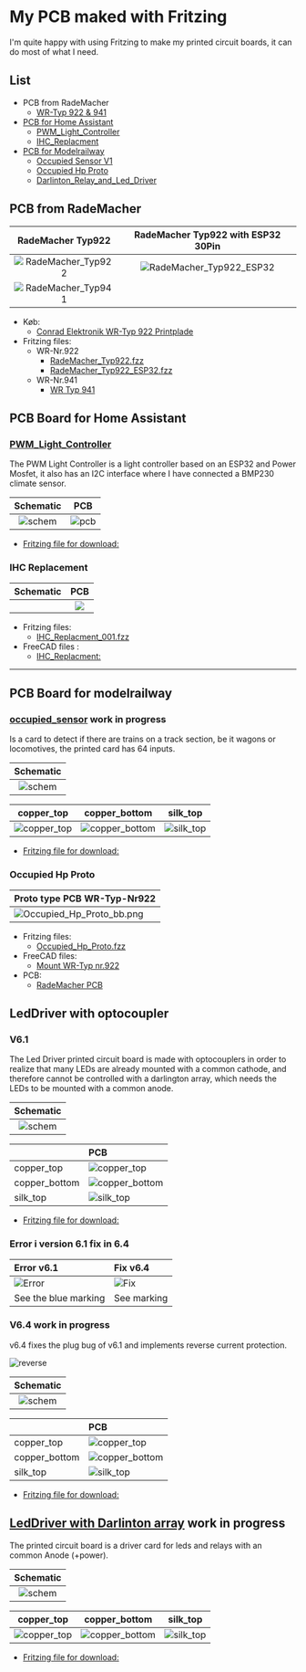 # My PCB maked with Fritzing

I'm quite happy with using Fritzing to make my printed circuit boards, it can do most of what I need.

## List

* PCB from RadeMacher
  * [WR-Typ 922 & 941](README.md#pcb-from-rademacher)
* [PCB for Home Assistant](./README.md#pcb-board-for-home-assistant)
  * [PWM_Light_Controller](./README.md#pwm_light_controller)
  * [IHC_Replacment](./README.md#ihc-replacement)
* [PCB for Modelrailway](./README.md#pcb-board-for-modelrailway)
  * [Occupied Sensor V1](./README.md#occupied_sensor-work-in-progress)
  * [Occupied Hp Proto](./README.md#occupied-hp-proto)
  * [Darlinton_Relay_and_Led_Driver](./README.md#leddriver-with-darlinton-array-work-in-progress)

## PCB from RadeMacher

|RadeMacher Typ922|RadeMacher Typ922 with ESP32 30Pin|
|:---:|:---:|
|![RadeMacher_Typ922](./RadeMacher_WR-Typ-922/Images/RadeMacher_Typ922_bb.png)|![RadeMacher_Typ922_ESP32](./RadeMacher_WR-Typ-922/Images/RadeMacher_Typ922_ESP32_bb.png)|
|![RadeMacher_Typ941](./RadeMacher_WR-Typ-922/Images/image.jpg)||

* Køb:
  * [Conrad Elektronik WR-Typ 922 Printplade](https://www.conradelektronik.dk/da/p/rademacher-wr-typ-922-printplade-til-eksperimenter-haardt-papir-l-x-b-160-mm-x-100-mm-35-m-rastermaal-2-54-mm-indhold-521214.html)
* Fritzing files:
  * WR-Nr.922
    * [RadeMacher_Typ922.fzz](./RadeMacher_WR-Typ-922/RadeMacher_Typ922.fzz)
    * [RadeMacher_Typ922_ESP32.fzz](./RadeMacher_WR-Typ-922/RadeMacher_Typ922_ESP32.fzz)
  * WR-Nr.941
    * [WR Typ 941](https://www.conradelektronik.dk/da/p/rademacher-wr-typ-941-europrintplade-epoxyd-l-x-b-160-mm-x-100-mm-35-m-rastermaal-2-54-mm-indhold-1-stk-529568.html)


## PCB Board for Home Assistant

### [PWM_Light_Controller](./PWM_Light_Controller/PWM_Light_Controler_v1_3/PWM_Light_Controler_v1_3.fzz)

The PWM Light Controller is a light controller based on an ESP32 and Power Mosfet, it also has an I2C interface where I have connected a BMP230 climate sensor.

|Schematic|PCB|
|:---:|:---:|
|![schem](./PWM_Light_Controller/PWM_Light_Controler_v1_3/PWM_Light_Controler_v1_3_schem.png)|![pcb](./PWM_Light_Controller/PWM_Light_Controler_v1_3/PWM_Light_Controler_v1_3_pcb.png)||

* [Fritzing file for download:](./PWM_Light_Controller/PWM_Light_Controler_v1_3/PWM_Light_Controler_v1_3.fzz)

### IHC Replacement

|Schematic|PCB|
|:---:|:---:|
||![](./IHC_Replacment/Images/IHC_Replacment_001_pcb.png)

* Fritzing files:
  * [IHC_Replacment_001.fzz](./IHC_Replacment/IHC_Replacment_001.fzz)
* FreeCAD files :
  * [IHC_Replacment:](https://github.com/sekt1953/FreeCAD/blob/main/README.md#ihc-replacement)
<hr>

## PCB Board for modelrailway

### [occupied_sensor](./occupied_sensor/) work in progress

Is a card to detect if there are trains on a track section, be it wagons or locomotives, the printed card has 64 inputs.

|Schematic|
|:---:|
|![schem](./occupied_sensor/v1/occupied_sensor_schem.png)|

|copper_top|copper_bottom|silk_top|
|:---:|:---:|:---:|
|![copper_top](./occupied_sensor/v1/svg/occupied_sensor_etch_copper_top.svg)|![copper_bottom](./occupied_sensor/v1/svg/occupied_sensor_etch_copper_bottom.svg)|![silk_top](./occupied_sensor/v1/svg/occupied_sensor_etch_silk_top.svg)|

* [Fritzing file for download:](./occupied_sensor/v1/occupied_sensor.fzz)

### Occupied Hp Proto

|Proto type PCB WR-Typ-Nr922|
|:---|
|![Occupied_Hp_Proto_bb.png](./occupied_sensor/Occupied-Hp/Images/Occupied_Hp_Proto_bb.png)|

* Fritzing files:
  * [Occupied_Hp_Proto.fzz](./occupied_sensor/Occupied-Hp/Occupied_Hp_Proto.fzz)
* FreeCAD files:
  * [Mount WR-Typ nr.922](https://github.com/sekt1953/FreeCAD/tree/main#mount-for-wr-typ-922-pcb)
* PCB:
  * [RadeMacher PCB](./README.md#pcb-from-rademacher)

## LedDriver with optocoupler

### V6.1

The Led Driver printed circuit board is made with optocouplers in order to realize that many LEDs are already mounted with a common cathode, and therefore cannot be controlled with a darlington array, which needs the LEDs to be mounted with a common anode.

|Schematic|
|:---:|
|![schem](./LedDriver/v6.1/png/Skærmbillede%20fra%202023-11-05%2021-52-42.png)|

||PCB|
|:---|:---|
|copper_top|![copper_top](./LedDriver/v6.1/svg/PCB-LedDriver-V6.1_etch_copper_top.svg)|
|copper_bottom|![copper_bottom](./LedDriver/v6.1/svg/PCB-LedDriver-V6.1_etch_copper_bottom.svg)|
|silk_top|![silk_top](./LedDriver/v6.1/svg/PCB-LedDriver-V6.1_etch_silk_top.svg)|

* [Fritzing file for download:](./LedDriver/v6.1/PCB-LedDriver-V6.1.fzz)

### Error i version 6.1 fix in 6.4

|Error v6.1|Fix v6.4|
|:---|:---|
|![Error](./LedDriver/v6.1/png/PCB-Error-V6.1_schem.png)|![Fix](./LedDriver/v6.1/png/PCB-Fix-V6.4_schem.png)
|See the blue marking|See marking|

### V6.4 work in progress

v6.4 fixes the plug bug of v6.1 and implements reverse current protection.

![reverse](./LedDriver/ReverseProtection/Reverseprotection%20_schem.png)

|Schematic|
|:---:|
|![schem](./LedDriver/v6.4/png/PCB-LedDriver-V6.4_schem.png)|

||PCB|
|:---|:---|
|copper_top|![copper_top](./LedDriver/v6.4/svg/PCB-LedDriver-V6.4_etch_copper_top.svg)|
|copper_bottom|![copper_bottom](./LedDriver/v6.4/svg/PCB-LedDriver-V6.4_etch_copper_bottom.svg)|
|silk_top|![silk_top](./LedDriver/v6.4/svg/PCB-LedDriver-V6.4_etch_silk_top.svg)|

* [Fritzing file for download:](./LedDriver/v6.4/PCB-LedDriver-V6.4.fzz)

## [LedDriver with Darlinton array](./Darlinton_Relay_and_Led_Driver/) work in progress

The printed circuit board is a driver card for leds and relays with an common Anode (+power).

|Schematic|
|:---:|
|![schem](./Darlinton_Relay_and_Led_Driver/png/PCF8574_ULN2803_schem.png)|

|copper_top|copper_bottom|silk_top|
|:---:|:---:|:---:|
|![copper_top](./Darlinton_Relay_and_Led_Driver/svg/PCF8574_ULN2803_etch_copper_top.svg)|![copper_bottom](./Darlinton_Relay_and_Led_Driver/svg/PCF8574_ULN2803_etch_copper_bottom.svg)|![silk_top](./Darlinton_Relay_and_Led_Driver/svg/PCF8574_ULN2803_etch_silk_top.svg)|

* [Fritzing file for download:](./Darlinton_Relay_and_Led_Driver/PCF8574_ULN2803.fzz)